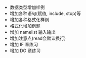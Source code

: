 - 数据类型增加样例
- 增加各种语句(赋值, include, stop)等
- 增加各种格式化样例
- 格式化增加例题
- 增加 namelist 输入输出
- 增加注意点(read会默认换行)
- 增加 IF 章练习
- 增加 DO 章练习
